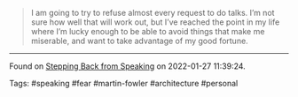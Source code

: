 > I am going to try to refuse almost every request to do talks. I’m not sure how well that will work out, but I’ve reached the point in my life where I’m lucky enough to be able to avoid things that make me miserable, and want to take advantage of my good fortune.

---
Found on [Stepping Back from Speaking](https://martinfowler.com/articles/202106-reducing-speaking.html) on 2022-01-27 11:39:24.

Tags: #speaking #fear #martin-fowler #architecture #personal